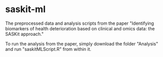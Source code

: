 # saskit-ml
The preprocessed data and analysis scripts from the paper "Identifying biomarkers of health deterioration based on clinical and omics data: the SASKit approach."

To run the analysis from the paper, simply download the folder "Analysis" and run "saskitMLScript.R" from within it.
